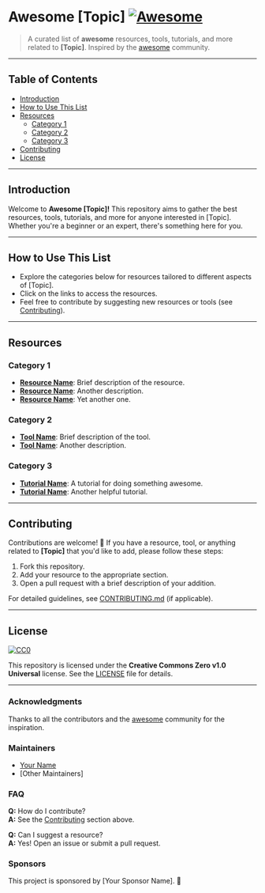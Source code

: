# Awesome [Topic] [![Awesome](https://awesome.re/badge.svg)](https://awesome.re)

> A curated list of **awesome** resources, tools, tutorials, and more related to **[Topic]**. Inspired by the [awesome](https://awesome.re) community.

---

## Table of Contents

- [Introduction](#introduction)
- [How to Use This List](#how-to-use-this-list)
- [Resources](#resources)
  - [Category 1](#category-1)
  - [Category 2](#category-2)
  - [Category 3](#category-3)
- [Contributing](#contributing)
- [License](#license)

---

## Introduction

Welcome to **Awesome [Topic]!** This repository aims to gather the best resources, tools, tutorials, and more for anyone interested in [Topic]. Whether you're a beginner or an expert, there's something here for you.

---

## How to Use This List

- Explore the categories below for resources tailored to different aspects of [Topic].
- Click on the links to access the resources.
- Feel free to contribute by suggesting new resources or tools (see [Contributing](#contributing)).

---

## Resources

### Category 1

- **[Resource Name](#)**: Brief description of the resource.  
- **[Resource Name](#)**: Another description.  
- **[Resource Name](#)**: Yet another one.

### Category 2

- **[Tool Name](#)**: Brief description of the tool.  
- **[Tool Name](#)**: Another description.

### Category 3

- **[Tutorial Name](#)**: A tutorial for doing something awesome.  
- **[Tutorial Name](#)**: Another helpful tutorial.

---

## Contributing

Contributions are welcome! 🎉 If you have a resource, tool, or anything related to **[Topic]** that you'd like to add, please follow these steps:

1. Fork this repository.
2. Add your resource to the appropriate section.
3. Open a pull request with a brief description of your addition.

For detailed guidelines, see [CONTRIBUTING.md](CONTRIBUTING.md) (if applicable).

---

## License

[![CC0](https://licensebuttons.net/p/zero/1.0/88x31.png)](http://creativecommons.org/publicdomain/zero/1.0/)

This repository is licensed under the **Creative Commons Zero v1.0 Universal** license. See the [LICENSE](LICENSE) file for details.

---

<!-- Optional Sections -->

### Acknowledgments

Thanks to all the contributors and the [awesome](https://awesome.re) community for the inspiration.

### Maintainers

- [Your Name](https://github.com/yourusername)
- [Other Maintainers]

### FAQ

**Q:** How do I contribute?  
**A:** See the [Contributing](#contributing) section above.

**Q:** Can I suggest a resource?  
**A:** Yes! Open an issue or submit a pull request.

### Sponsors

This project is sponsored by [Your Sponsor Name]. 🙌
